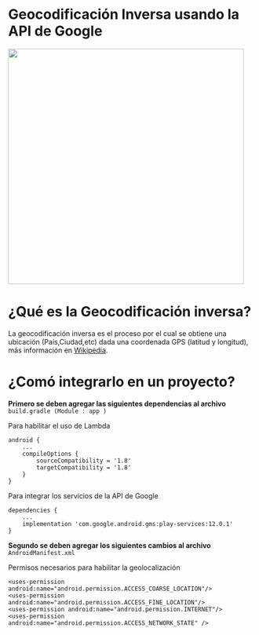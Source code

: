 # Geocodificación Inversa usando la API de Google


<img src="https://github.com/jonathancplusplus/ReverseGeocoderTest/blob/master/example_geocoder.png" width="480">

# ¿Qué es la Geocodificación inversa?

La geocodificación inversa es el proceso por el cual se obtiene una ubicación (País,Ciudad,etc) dada una coordenada GPS (latitud y longitud), más información en [Wikipedia](https://en.wikipedia.org/wiki/Reverse_geocoding).


# ¿Comó integrarlo en un proyecto?

<b>Primero se deben agregar las siguientes dependencias al archivo </b> ``` build.gradle (Module : app ) ```

Para habilitar el uso de Lambda

    android {
        ...
        compileOptions {
            sourceCompatibility = '1.8'
            targetCompatibility = '1.8'
        }
    }
Para integrar los servicios de la API de Google

    dependencies {
        ...
        implementation 'com.google.android.gms:play-services:12.0.1'
    }

<b> Segundo se deben agregar los siguientes cambios al archivo </b> ``` AndroidManifest.xml```

Permisos necesarios para habilitar la geolocalización

    <uses-permission android:name="android.permission.ACCESS_COARSE_LOCATION"/>
    <uses-permission android:name="android.permission.ACCESS_FINE_LOCATION"/>
    <uses-permission android:name="android.permission.INTERNET"/>
    <uses-permission android:name="android.permission.ACCESS_NETWORK_STATE" />


   


